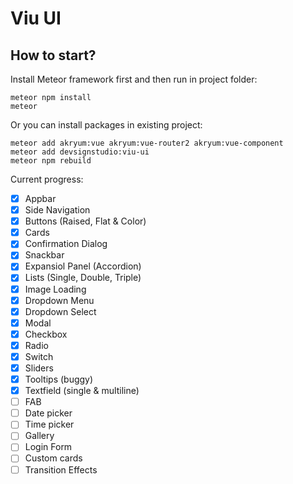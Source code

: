 # Viu UI

## How to start?

Install Meteor framework first and then run in project folder:

```
meteor npm install
meteor
```

Or you can install packages in existing project:

```
meteor add akryum:vue akryum:vue-router2 akryum:vue-component
meteor add devsignstudio:viu-ui
meteor npm rebuild
```

Current progress:

- [x] Appbar
- [x] Side Navigation
- [x] Buttons (Raised, Flat & Color)
- [x] Cards
- [x] Confirmation Dialog
- [x] Snackbar
- [x] Expansiol Panel (Accordion)
- [x] Lists (Single, Double, Triple)
- [x] Image Loading
- [x] Dropdown Menu
- [x] Dropdown Select
- [x] Modal
- [x] Checkbox
- [x] Radio
- [x] Switch
- [x] Sliders
- [x] Tooltips (buggy)
- [X] Textfield (single & multiline)
- [ ] FAB
- [ ] Date picker
- [ ] Time picker
- [ ] Gallery
- [ ] Login Form
- [ ] Custom cards
- [ ] Transition Effects
